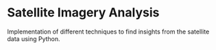 # Satellite Imagery Analysis
Implementation of different techniques to find insights from the satellite data using Python.
